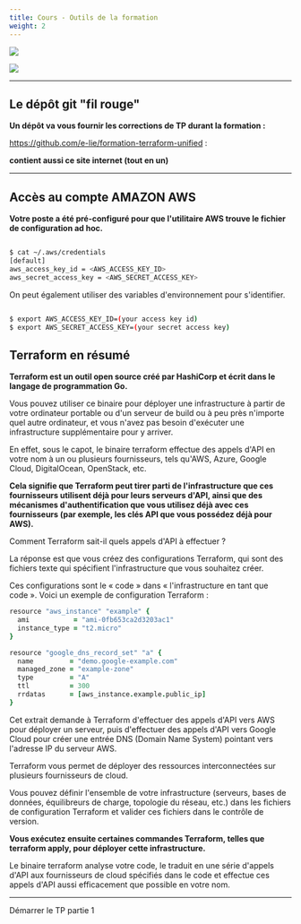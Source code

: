 ```yaml
---
title: Cours - Outils de la formation
weight: 2
---
```



![](/img/terraform/terraform-workflow.png)

![](/img/terraform/terraform-planning-dependencies.png)

---


## Le dépôt git "fil rouge"

**Un dépôt va vous fournir les corrections de TP durant la formation :**

https://github.com/e-lie/formation-terraform-unified :

**contient aussi ce site internet (tout en un)**

---

## Accès au compte AMAZON AWS

**Votre poste a été pré-configuré pour que l'utilitaire AWS trouve le fichier de configuration ad hoc.**

```bash

$ cat ~/.aws/credentials 
[default]
aws_access_key_id = <AWS_ACCESS_KEY_ID>
aws_secret_access_key = <AWS_SECRET_ACCESS_KEY>

```

On peut également utiliser des variables d'environnement pour s'identifier.

```bash

$ export AWS_ACCESS_KEY_ID=(your access key id)
$ export AWS_SECRET_ACCESS_KEY=(your secret access key)

```

## Terraform en résumé 

**Terraform est un outil open source créé par HashiCorp et écrit dans le langage de programmation Go.**

Vous pouvez utiliser ce binaire pour déployer une infrastructure à partir de votre ordinateur portable ou d'un serveur de build ou à peu près n'importe quel autre ordinateur, et vous n'avez pas besoin d'exécuter une infrastructure supplémentaire pour y arriver. 

En effet, sous le capot, le binaire terraform effectue des appels d'API en votre nom à un ou plusieurs fournisseurs, tels qu'AWS, Azure, Google Cloud, DigitalOcean, OpenStack, etc. 

**Cela signifie que Terraform peut tirer parti de l'infrastructure que ces fournisseurs utilisent déjà pour leurs serveurs d'API, ainsi que des mécanismes d'authentification que vous utilisez déjà avec ces fournisseurs (par exemple, les clés API que vous possédez déjà pour AWS).** 

Comment Terraform sait-il quels appels d'API à effectuer ? 

La réponse est que vous créez des configurations Terraform, qui sont des fichiers texte qui spécifient l'infrastructure que vous souhaitez créer. 

Ces configurations sont le « code » dans « l'infrastructure en tant que code ». Voici un exemple de configuration Terraform :

```coffee
resource "aws_instance" "example" {
  ami           = "ami-0fb653ca2d3203ac1"
  instance_type = "t2.micro"
}

resource "google_dns_record_set" "a" {
  name         = "demo.google-example.com"
  managed_zone = "example-zone"
  type         = "A"
  ttl          = 300
  rrdatas      = [aws_instance.example.public_ip]
}
```


Cet extrait demande à Terraform d'effectuer des appels d'API vers AWS pour déployer un serveur, puis d'effectuer des appels d'API vers Google Cloud pour créer une entrée DNS (Domain Name System) pointant vers l'adresse IP du serveur AWS.

Terraform vous permet de déployer des ressources interconnectées sur plusieurs fournisseurs de cloud.

Vous pouvez définir l'ensemble de votre infrastructure (serveurs, bases de données, équilibreurs de charge, topologie du réseau, etc.) dans les fichiers de configuration Terraform et valider ces fichiers dans le contrôle de version.

**Vous exécutez ensuite certaines commandes Terraform, telles que terraform apply, pour déployer cette infrastructure.**

Le binaire terraform analyse votre code, le traduit en une série d'appels d'API aux fournisseurs de cloud spécifiés dans le code et effectue ces appels d'API aussi efficacement que possible en votre nom.

---

Démarrer le TP partie 1

